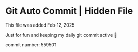 # Git Auto Commit | Hidden File

This file was added Feb 12, 2025

Just for fun and keeping my daily git commit active 🤪

commit number: 559501
